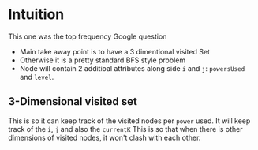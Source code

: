 # Intuition
This one was the top frequency Google question
​
* Main take away point is to have a 3 dimentional visited Set
* Otherwise it is a pretty standard BFS style problem
* Node will contain 2 additioal attributes along side `i` and `j`: `powersUsed` and `level`.
​
## 3-Dimensional visited set
This is so it can keep track of the visited nodes per `power` used. It will keep track of the `i`, `j` and also the `currentK`
This is so that when there is other dimensions of visited nodes, it won't clash with each other.